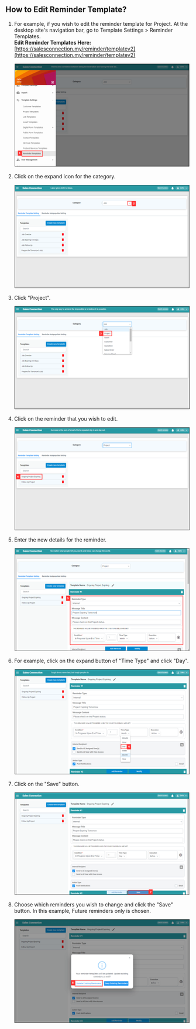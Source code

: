 ## How to Edit Reminder Template?
    
  1. For example, if you wish to edit the reminder template for Project. At the desktop site's navigation bar, go to Template Settings > Reminder Templates.<br>
     **Edit Reminder Templates Here:** [https://salesconnection.my/reminder/templatev2](https://salesconnection.my/reminder/templatev2)<br>

     <p align="center">
       <img src="img/Reminder_Templates_Sidebar.png" alt="Reminder Templates Sidebar">
     </p>

  2. Click on the expand icon for the category.<br>

     <p align="center">
       <img src="img/Expand_Button_For_Reminder.png" alt="Expand Button For Reminder">
     </p>

  3. Click "Project".<br>

     <p align="center">
       <img src="img/Select_Project_For_Reminder.png" alt="Select Project For Reminder">
     </p>

  4. Click on the reminder that you wish to edit.<br>

     <p align="center">
       <img src="img/Select_Reminder_To_Edit.png" alt="Select Reminder to Edit">
     </p>

  5. Enter the new details for the reminder.<br>

     <p align="center">
       <img src="img/New_Reminder_Details.png" alt="New_Reminder_Details">
     </p>

  6. For example, click on the expand button of "Time Type" and click "Day".<br>

     <p align="center">
       <img src="img/Change_Reminder_To_Day.png" alt="Change Reminder to Day">
     </p>

  7. Click on the "Save" button.<br>

     <p align="center">
       <img src="img/Save_Reminder_Button.png" alt="Save Reminder Button">
     </p>

  8. Choose which reminders you wish to change and click the "Save" button. In this example, Future reminders only is chosen.<br>

     <p align="center">
       <img src="img/Update_Existing_Reminders.png" alt="Update Existing Reminder">
     </p>


